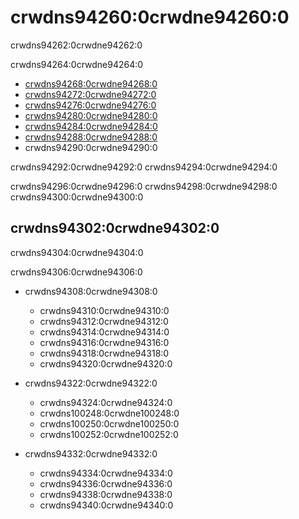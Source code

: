 # crwdns94260:0crwdne94260:0

<p class="description">crwdns94262:0crwdne94262:0</p>

crwdns94264:0crwdne94264:0

- [crwdns94268:0crwdne94268:0](crwdns94266:0crwdne94266:0)
- [crwdns94272:0crwdne94272:0](crwdns94270:0crwdne94270:0)
- [crwdns94276:0crwdne94276:0](crwdns94274:0crwdne94274:0)
- [crwdns94280:0crwdne94280:0](crwdns94278:0crwdne94278:0)
- [crwdns94284:0crwdne94284:0](crwdns94282:0crwdne94282:0)
- [crwdns94288:0crwdne94288:0](crwdns94286:0crwdne94286:0)
- crwdns94290:0crwdne94290:0

crwdns94292:0crwdne94292:0 crwdns94294:0crwdne94294:0

crwdns94296:0crwdne94296:0 crwdns94298:0crwdne94298:0 crwdns94300:0crwdne94300:0

## crwdns94302:0crwdne94302:0

crwdns94304:0crwdne94304:0

crwdns94306:0crwdne94306:0

- crwdns94308:0crwdne94308:0
    
  - crwdns94310:0crwdne94310:0
  - crwdns94312:0crwdne94312:0
  - crwdns94314:0crwdne94314:0
  - crwdns94316:0crwdne94316:0
  - crwdns94318:0crwdne94318:0
  - crwdns94320:0crwdne94320:0
- crwdns94322:0crwdne94322:0
    
  - crwdns94324:0crwdne94324:0
  - crwdns100248:0crwdne100248:0
  - crwdns100250:0crwdne100250:0
  - crwdns100252:0crwdne100252:0
- crwdns94332:0crwdne94332:0
    
  - crwdns94334:0crwdne94334:0
  - crwdns94336:0crwdne94336:0
  - crwdns94338:0crwdne94338:0
  - crwdns94340:0crwdne94340:0